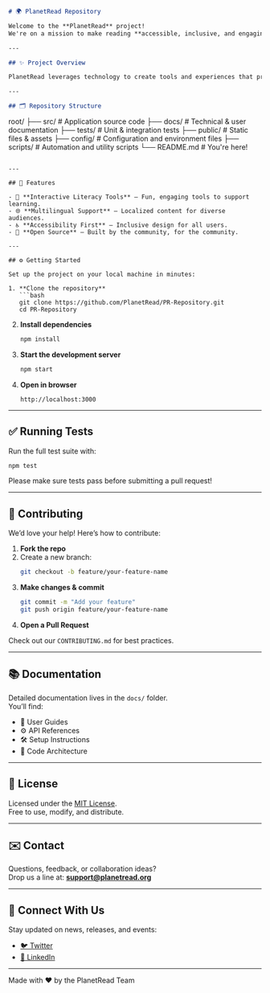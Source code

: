 ```markdown
# 🌍 PlanetRead Repository

Welcome to the **PlanetRead** project!  
We're on a mission to make reading **accessible, inclusive, and engaging** — especially for underserved communities around the world.

---

## ✨ Project Overview

PlanetRead leverages technology to create tools and experiences that promote literacy. This repository contains the codebase for our core applications and services — designed with **accessibility**, **localization**, and **impact** in mind.

---

## 🗂️ Repository Structure

```
root/
├── src/         # Application source code
├── docs/        # Technical & user documentation
├── tests/       # Unit & integration tests
├── public/      # Static files & assets
├── config/      # Configuration and environment files
├── scripts/     # Automation and utility scripts
└── README.md    # You're here!
```

---

## 🚀 Features

- 🧠 **Interactive Literacy Tools** – Fun, engaging tools to support learning.
- 🌐 **Multilingual Support** – Localized content for diverse audiences.
- ♿ **Accessibility First** – Inclusive design for all users.
- 🤝 **Open Source** – Built by the community, for the community.

---

## ⚙️ Getting Started

Set up the project on your local machine in minutes:

1. **Clone the repository**
   ```bash
   git clone https://github.com/PlanetRead/PR-Repository.git
   cd PR-Repository
   ```

2. **Install dependencies**
   ```bash
   npm install
   ```

3. **Start the development server**
   ```bash
   npm start
   ```

4. **Open in browser**
   ```
   http://localhost:3000
   ```

---

## ✅ Running Tests

Run the full test suite with:

```bash
npm test
```

Please make sure tests pass before submitting a pull request!

---

## 🌱 Contributing

We’d love your help! Here’s how to contribute:

1. **Fork the repo**
2. Create a new branch:
   ```bash
   git checkout -b feature/your-feature-name
   ```
3. **Make changes & commit**
   ```bash
   git commit -m "Add your feature"
   git push origin feature/your-feature-name
   ```
4. **Open a Pull Request**

Check out our `CONTRIBUTING.md` for best practices.

---

## 📚 Documentation

Detailed documentation lives in the `docs/` folder.  
You’ll find:

- 📖 User Guides  
- ⚙️ API References  
- 🛠️ Setup Instructions  
- 🧱 Code Architecture  

---

## 📄 License

Licensed under the [MIT License](./LICENSE).  
Free to use, modify, and distribute.

---

## ✉️ Contact

Questions, feedback, or collaboration ideas?  
Drop us a line at: **[support@planetread.org](mailto:support@planetread.org)**

---

## 🔗 Connect With Us

Stay updated on news, releases, and events:

- [🐦 Twitter](https://twitter.com/PlanetRead)  
- [💼 LinkedIn](https://www.linkedin.com/company/planetread)

---

Made with ❤️ by the PlanetRead Team
```